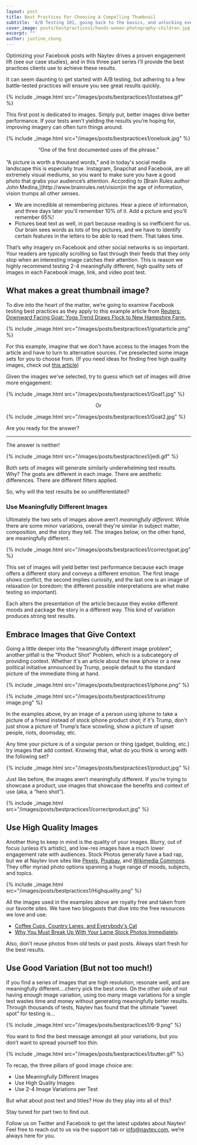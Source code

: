 ```yaml
---
layout: post
title: Best Practices For Choosing A Compelling Thumbnail 
subtitle: 'A/B Testing 101, going back to the basics, and unlocking even more performance in your tests.'
cover_image: posts/bestpractices1/hands-woman-photography-children.jpg
excerpt: ""
author: justine_chong
---
```


Optimizing your Facebook posts with Naytev drives a proven engagement lift (see our case studies), and in this three part series I’ll provide the best practices clients use to achieve these results.

It can seem daunting to get started with A/B testing, but adhering to a few battle-tested practices will ensure you see great results quickly. 


{% include _image.html src="/images/posts/bestpractices1/lostatsea.gif" %}

This first post is dedicated to images. Simply put, better images drive better performance. If your tests aren’t yielding the results you’re hoping for, improving imagery can often turn things around.

{% include _image.html src="/images/posts/bestpractices1/onelook.jpg" %}
<center> “One of the first documented uses of the phrase.” </center>
<br>
“A picture is worth a thousand words,” and in today's social media landscape this is especially true. Instagram, Snapchat and Facebook, are all extremely visual mediums, so you want to make sure you have a good photo that grabs your audience’s attention. According to [Brain Rules author John Medina,](http://www.brainrules.net/vision)in the age of information, vision trumps all other senses. 

- We are incredible at remembering pictures. Hear a piece of information, and three days later you'll remember 10% of it. Add a picture and you'll remember 65%!
- Pictures beat text as well, in part because reading is so inefficient for us. Our brain sees words as lots of tiny pictures, and we have to identify certain features in the letters to be able to read them. That takes time.

That’s why imagery on Facebook and other social networks is so important. Your readers are typically scrolling so fast through their feeds that they only stop when an interesting image catches their attention. This is reason we highly recommend testing 2-4 meaningfully different, high quality sets of images in each Facebook image, link, and video post test.

## What makes a great thumbnail image? 
 
To dive into the heart of the matter, we’re going to examine Facebook testing best practices as they apply to this example article from [Reuters: Downward Facing Goat: Yoga Trend Draws Flock to New Hampshire Farm.](http://www.reuters.com/article/us-new-hampshire-goats-idUSKCN18F1Y8)

{% include _image.html src="/images/posts/bestpractices1/goatarticle.png" %} 

For this example, imagine that we don't have access to the images from the article and have to turn to alternative sources. I’ve preselected some image sets for you to choose from. (If you need ideas for finding free high quality images, check out [this article](http://blog.naytev.com/break-up-with-paid-stock/))

Given the images we've selected, try to guess which set of images will drive more engagement: 

{% include _image.html src="/images/posts/bestpractices1/Goat1.jpg" %}

<center> Or </center>

{% include _image.html src="/images/posts/bestpractices1/Goat2.jpg" %}

Are you ready for the answer?

-----------------------

The answer is neither! 

{% include _image.html src="/images/posts/bestpractices1/jedi.gif" %}

Both sets of images will generate similarly underwhelming test results. Why? The goats are different in each image. There are aesthetic differences. There are different filters applied. 

So, why will the test results be so undifferentiated? 

### Use Meaningfully Different Images 

Ultimately the two sets of images above aren’t *meaningfully different.* While there are some minor variations, overall they're similar in subject matter, composition, and the story they tell. The images below, on the other hand, are meaningfully different.

{% include _image.html src="/images/posts/bestpractices1/correctgoat.jpg" %}

This set of images will yield better test performance because each image offers a different story and conveys a different emotion. The first image shows conflict, the second implies curiosity, and the last one is an image of relaxation (or boredom; the different possible interpretations are what make testing so important).

Each alters the presentation of the article because they evoke different moods and package the story in a different way. This kind of variation produces strong test results.

## Embrace Images that Give Context

Going a little deeper into the “meaningfully different image problem”, another pitfall is the “Product Shot” Problem, which is a subcategory of providing context. Whether it's an article about the new iphone or a new political initiative announced by Trump, people default to the standard picture of the immediate thing at hand.

{% include _image.html src="/images/posts/bestpractices1/iphone.png" %}

{% include _image.html src="/images/posts/bestpractices1/trump image.png" %}

In the examples above, try an image of a person using iphone to take a picture of a friend instead of stock iphone product shot; if it's Trump, don't just show a picture of Trump’s face scowling, show a picture of upset people, riots, doomsday, etc.

Any time your picture is of a singular person or thing (gadget, building, etc.) try images that add context. Knowing that, what do you think is wrong with the following set? 

{% include _image.html src="/images/posts/bestpractices1/product.jpg" %}

Just like before, the images aren’t meaningfully different. If you’re trying to showcase a product, use images that showcase the benefits and context of use (aka, a “hero shot”).

 {% include _image.html src="/images/posts/bestpractices1/correctproduct.jpg" %}

## Use High Quality Images

Another thing to keep in mind is the quality of your images. Blurry, out of focus (unless it’s artistic), and low-res images have a much lower engagement rate with audiences. Stock Photos generally have a bad rap, but we at Naytev love sites like [Pexels](www.pexels.com), [Pixabay](www.pixabay.com), and [Wikimedia Commons](https://commons.wikimedia.org/wiki/Main_Page). They offer myriad photo options spanning a huge range of moods, subjects, and topics. 

{% include _image.html src="/images/posts/bestpractices1/Highquality.png" %}

All the images used in the examples above are royalty free and taken from our favorite sites. We have two blogposts that dive into the free resources we love and use:

- [Coffee Cups, Country Lanes, and Everybody's Cat](http://blog.naytev.com/find-images-you-need/)
- [Why You Must Break Up With Your Lame Stock Photos Immediately](http://blog.naytev.com/break-up-with-paid-stock/).

Also, don't reuse photos from old tests or past posts. Always start fresh for the best results.

## Use Good Variation (But not too much!)

If you find a series of images that are high resolution, resonate well, and are meaningfully different….cherry pick the best ones. On the other side of not having enough image variation, using too many image variations for a single test wastes time and money without generating meaningfully better results. Through thousands of tests, Naytev has found that the ultimate “sweet spot” for testing is…
 
{% include _image.html src="/images/posts/bestpractices1/6-9.png" %}

You want to find the best message amongst all your variations, but you don’t want to spread yourself too thin. 

{% include _image.html src="/images/posts/bestpractices1/butter.gif" %}


To recap, the three pillars of good image choice are:

- Use Meaningfully Different Images 
- Use High Quality Images 
- Use 2-4 Image Variations per Test

But what about post text and titles? How do they play into all of this?

Stay tuned for part two to find out. 

Follow us on Twitter and Facebook to get the latest updates about Naytev! Feel free to reach out to us via the support tab or info@naytev.com, we’re always here for you. 
